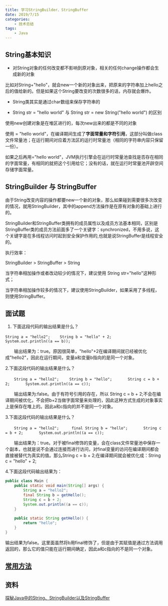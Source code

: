 ```yaml
---
title: 学习StringBuilder、StringBuffer
date: 2019/7/15
categories:
    - 技术总结
tags:
    - Java
---
```


## String基本知识

* 对String对象的任何改变都不影响到原对象，相关的任何change操作都会生成新的对象

比如对String+"hello"，就会new一个新的对象出来，把原来的字符串加上hello之后的值给新的。但是如果这个String要改变的次数很多的话，内存就会爆炸。
* String类其实是通过char数组来保存字符串的

* String str = "hello world" 与 String str = new String("hello world") 的区别

使用new创建对象是在堆区进行的，每次new出来的都是不同的对象

使用 = "hello world"，在编译期间生成了**字面常量和字符引用**，这部分叫做class文件常量池；在运行期间对应着方法区的运行时常量池（相同的字符串内容只保留一份）。

如果之后再用="hello world"，JVM执行引擎会在运行时常量池查找是否存在相同的字面常量，有相同的就把这个引用给它；没有的话，就在运行时常量池开辟空间存储字面常量。

## StringBuilder 与 StringBuffer

由于String改变内容的操作都要new一个新的对象，那么如果碰到需要很多次改变的情况，就用StringBuilder，其中的append方法操作是在原有对象的基础上进行的。

StringBuilder和StringBuffer类拥有的成员属性以及成员方法基本相同，区别是StringBuffer类的成员方法前面多了一个关键字：synchronized，不用多说，这个关键字是在多线程访问时起到安全保护作用的,也就是说StringBuffer是线程安全的。

执行效率：

StringBuilder > StringBuffer > String

当字符串相加操作或者改动较少的情况下，建议使用 String str="hello"这种形式；

当字符串相加操作较多的情况下，建议使用StringBuilder，如果采用了多线程，则使用StringBuffer。

## 面试题

1. 下面这段代码的输出结果是什么？

`String a = "hello2"; 　　String b = "hello" + 2; 　　System.out.println((a == b));`

　　输出结果为：true。原因很简单，"hello"+2在编译期间就已经被优化成"hello2"，因此在运行期间，变量a和变量b指向的是同一个对象。

2.下面这段代码的输出结果是什么？

　　`String a = "hello2"; 　  String b = "hello";       String c = b + 2;       System.out.println((a == c));`

　　输出结果为:false。由于有符号引用的存在，所以  String c = b + 2;不会在编译期间被优化，不会把b+2当做字面常量来处理的，因此这种方式生成的对象事实上是保存在堆上的。因此a和c指向的并不是同一个对象。

3.下面这段代码的输出结果是什么？

　　`String a = "hello2";   　 final String b = "hello";       String c = b + 2;       System.out.println((a == c));`

　　输出结果为：true。对于被final修饰的变量，会在class文件常量池中保存一个副本，也就是说不会通过连接而进行访问，对final变量的访问在编译期间都会直接被替代为真实的值。那么String c = b + 2;在编译期间就会被优化成：String c = "hello" + 2;

4.下面这段代码输出结果为：

```java
public class Main {
    public static void main(String[] args) {
        String a = "hello2";
        final String b = getHello();
        String c = b + 2;
        System.out.println((a == c));
    }
     
    public static String getHello() {
        return "hello";
    }
}
```

输出结果为false。这里面虽然将b用final修饰了，但是由于其赋值是通过方法调用返回的，那么它的值只能在运行期间确定，因此a和c指向的不是同一个对象。


## [常用方法](http://www.runoob.com/java/java-stringbuffer.html)


## 资料
[探秘Java中的String、StringBuilder以及StringBuffer](https://www.cnblogs.com/dolphin0520/p/3778589.html)




